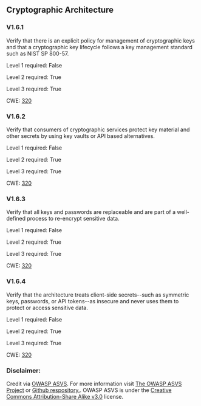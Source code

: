 ##  Cryptographic Architecture

### V1.6.1

Verify that there is an explicit policy for management of cryptographic keys and that a cryptographic key lifecycle follows a key management standard such as NIST SP 800-57.

Level 1 required: False

Level 2 required: True

Level 3 required: True

CWE: [320](https://cwe.mitre.org/data/definitions/320)

### V1.6.2

Verify that consumers of cryptographic services protect key material and other secrets by using key vaults or API based alternatives.

Level 1 required: False

Level 2 required: True

Level 3 required: True

CWE: [320](https://cwe.mitre.org/data/definitions/320)

### V1.6.3

Verify that all keys and passwords are replaceable and are part of a well-defined process to re-encrypt sensitive data.

Level 1 required: False

Level 2 required: True

Level 3 required: True

CWE: [320](https://cwe.mitre.org/data/definitions/320)

### V1.6.4

Verify that the architecture treats client-side secrets--such as symmetric keys, passwords, or API tokens--as insecure and never uses them to protect or access sensitive data.

Level 1 required: False

Level 2 required: True

Level 3 required: True

CWE: [320](https://cwe.mitre.org/data/definitions/320)



### Disclaimer:

Credit via [OWASP ASVS](https://owasp.org/www-project-application-security-verification-standard/). For more information visit [The OWASP ASVS Project](https://owasp.org/www-project-application-security-verification-standard/) or [Github respository.](https://github.com/OWASP/ASVS). OWASP ASVS is under the [Creative Commons Attribution-Share Alike v3.0](https://creativecommons.org/licenses/by-sa/3.0/) license.
